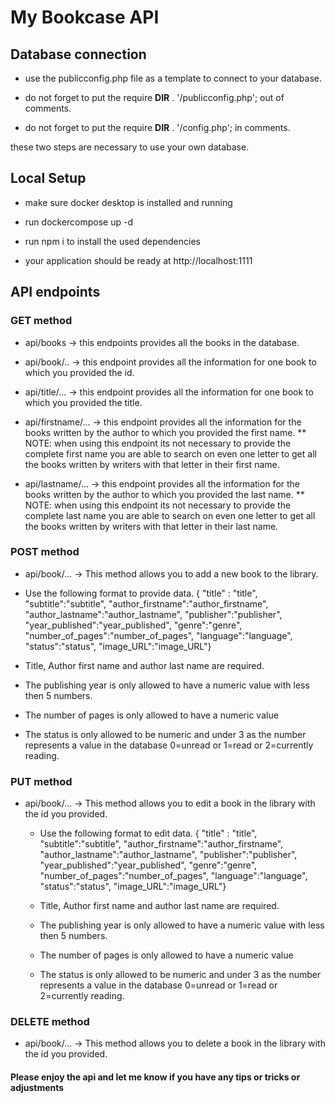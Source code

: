 # My Bookcase API

## Database connection

- use the publicconfig.php file as a template to connect to your database.

- do not forget to put the
  require **DIR** . '/publicconfig.php'; out of comments.

- do not forget to put the
  require **DIR** . '/config.php'; in comments.

these two steps are necessary to use your own database.

## Local Setup

- make sure docker desktop is installed and running

- run dockercompose up -d

- run npm i to install the used dependencies

- your application should be ready at http://localhost:1111

## API endpoints

### GET method

- api/books -> this endpoints provides all the books in the database.

- api/book/.. -> this endpoint provides all the information for one book to which you provided the id.

- api/title/... -> this endpoint provides all the information for one book to which you provided the title.

- api/firstname/... -> this endpoint provides all the information for the books written by the author to which you provided the first name.
  \*\* NOTE: when using this endpoint its not necessary to provide the complete first name you are able to search on even one letter to get all the books written by writers with that letter in their first name.

- api/lastname/... -> this endpoint provides all the information for the books written by the author to which you provided the last name.
  \*\* NOTE: when using this endpoint its not necessary to provide the complete last name you are able to search on even one letter to get all the books written by writers with that letter in their last name.

### POST method

- api/book/... -> This method allows you to add a new book to the library.

- Use the following format to provide data.
  { "title" : "title",
  "subtitle":"subtitle",
  "author_firstname":"author_firstname",
  "author_lastname":"author_lastname",
  "publisher":"publisher",
  "year_published":"year_published",
  "genre":"genre",
  "number_of_pages":"number_of_pages",
  "language":"language",
  "status":"status",
  "image_URL":"image_URL"}

- Title, Author first name and author last name are required.

- The publishing year is only allowed to have a numeric value with less then 5 numbers.

- The number of pages is only allowed to have a numeric value

- The status is only allowed to be numeric and under 3 as the number represents a value in the database 0=unread or 1=read or 2=currently reading.

### PUT method

- api/book/... -> This method allows you to edit a book in the library with the id you provided.

  - Use the following format to edit data.
    { "title" : "title",
    "subtitle":"subtitle",
    "author_firstname":"author_firstname",
    "author_lastname":"author_lastname",
    "publisher":"publisher",
    "year_published":"year_published",
    "genre":"genre",
    "number_of_pages":"number_of_pages",
    "language":"language",
    "status":"status",
    "image_URL":"image_URL"}

  - Title, Author first name and author last name are required.

  - The publishing year is only allowed to have a numeric value with less then 5 numbers.

  - The number of pages is only allowed to have a numeric value

  - The status is only allowed to be numeric and under 3 as the number represents a value in the database 0=unread or 1=read or 2=currently reading.

### DELETE method

- api/book/... -> This method allows you to delete a book in the library with the id you provided.

#### Please enjoy the api and let me know if you have any tips or tricks or adjustments
